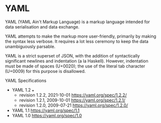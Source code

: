 # YAML

YAML (YAML Ain't Markup Language) is a markup language intended for data serialisation and data exchange.

YAML attempts to make the markup more user-friendly, primarily by making the syntax less verbose. It requires a lot less ceremony to keep the data unambiguously parsable.

YAML is a strict superset of JSON, with the addition of syntactically significant newlines and indentation (a la Haskell). However, indentation must be made of spaces (U+0020); the use of the literal tab character (U+0009) for this purpose is disallowed.


YAML Specifications
- YAML 1.2 `★`
  - revision 1.2.2, 2021-10-01
    https://yaml.org/spec/1.2.2/
  - revision 1.2.1, 2009-10-01
    https://yaml.org/spec/1.2.1/
  - revision 1.2.0, 2009-07-21
    https://yaml.org/spec/1.2.0/
- YAML 1.1 https://yaml.org/spec/1.1
- YAML 1.0 https://yaml.org/spec/1.0
